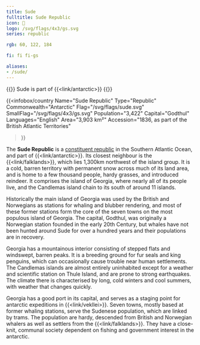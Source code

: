 ```yaml
---
title: Sude
fulltitle: Sude Republic
icon: 🎣
logo: /svg/flags/4x3/gs.svg
series: republic

rgb: 60, 122, 184

fi: fi fi-gs

aliases:
- /sude/
---
```

{{<note series>}}
 Sude is part of {{<link/antarctic>}}
{{</note>}}

{{<infobox/country
	 Name="Sude Republic"
	 Type="Republic"
	 Commonwealth="Antarctic"
	 Flag="/svg/flags/sude.svg"
	 SmallFlag="/svg/flags/4x3/gs.svg"
	 Population="3,422"
	 Capital="Godthul"
	 Languages="English"
	 Area="3,903 km²"
	 Accession="1836, as part of the British Atlantic Territories"
 >}}

The <span class="fi fi-gs"></span> **Sude Republic** is a [constituent republic](/republics/) in the Southern Atlantic Ocean, and part of {{<link/antarctic>}}. Its closest neighbour is the {{<link/falklands>}}, which lies 1,300km northwest of the island group. It is a cold, barren territory with permanent snow across much of its land area, and is home to a few thousand people, hardy grasses, and introduced reindeer. It comprises the island of Georgia, where nearly all of its people live, and the Candlemas island chain to its south of around 11 islands.

Historically the main island of Georgia was used by the British and Norwegians as stations for whaling and blubber rendering, and most of these former stations form the core of the seven towns on the most populous island of Georgia. The capital, Godthul, was originally a Norwegian station founded in the early 20th Century, but whales have not been hunted around Sude for over a hundred years and their populations are in recovery.

Georgia has a mountainous interior consisting of stepped flats and windswept, barren peaks. It is a breeding ground for fur seals and king penguins, which can occasionally cause trouble near human settlements. The Candlemas islands are almost entirely uninhabited except for a weather and scientific station on Thule Island, and are prone to strong earthquakes. The climate there is characterised by long, cold winters and cool summers, with weather that changes quickly.

Georgia has a good port in its capital, and serves as a staging point for antarctic expeditions in {{<link/vekllei>}}. Seven towns, mostly based at former whaling stations, serve the Sudenese population, which are linked by trams. The population are hardy, descended from British and Norwegian whalers as well as settlers from the {{<link/falklands>}}. They have a close-knit, communal society dependent on fishing and government interest in the antarctic.